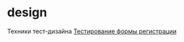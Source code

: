 # design
Техники тест-дизайна
[Тестирование формы регистрации](https://docs.google.com/spreadsheets/d/1dwntutgduVBzZt8a5c1rwDrJNShvoIkSID2iVtm-7xE/edit?usp=sharing)

